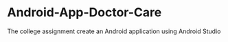 # Android-App-Doctor-Care
The college assignment create an Android application using Android Studio
